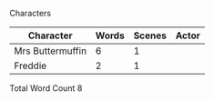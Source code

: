 Characters

| Character        | Words | Scenes | Actor |
| ---------------- | ----- | ------ | ----- |
| Mrs Buttermuffin | 6     | 1      |       |
| Freddie          | 2     | 1      |       |

Total Word Count 8
